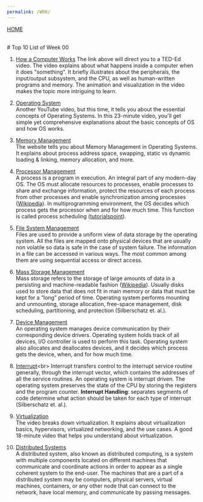 ```yaml
---
permalink: /W00/
---
```

[HOME](../)

<br>
# Top 10 List of Week 00

1. [How a Computer Works](https://www.youtube.com/watch?v=AkFi90lZmXA)
The link above will direct you to a TED-Ed video. The video explains about what happens inside a computer when it does "something". It briefly illustrates about the peripherals, the input/output subsystem, and the CPU, as well as human-written programs and memory. The animation and visualization in the video makes the topic more intriguing to learn.

2. [Operating System](https://www.youtube.com/watch?v=9GDX-IyZ_C8)<br>
Another YouTube video, but this time, it tells you about the essential concepts of Operating Systems. In this 23-minute video, you'll get simple yet comprehensive explanations about the basic concepts of OS and how OS works.

3. [Memory Management](https://www.tutorialspoint.com/operating_system/os_memory_management.htm)<br>
The website tells you about Memory Management in Operating Systems. It explains about process address space, swapping, static vs dynamic loading & linking, memory allocation, and more.

4. [Processor Management](https://zitoc.com/processor-management/)<br>
A process is a program in execution. An integral part of any modern-day OS. The OS must allocate resources to processes, enable processes to share and exchange information, protect the resources of each process from other processes and enable synchronization among processes ([Wikipedia](Wikipedia)). In multiprogramming environment, the OS decides which process gets the processor when and for how much time. This function is called process scheduling ([tutorialspoint](https://www.tutorialspoint.com/operating_system/os_overview.htm#:~:text=has%20been%20terminated.-,Processor%20Management,processor%20and%20status%20of%20process.)).

5. [File System Management](https://tutorialspoint.com/File-System-Management)<br>
Files are used to provide a uniform view of data storage by the operating system. All the files are mapped onto physical devices that are usually non volatile so data is safe in the case of system failure. The information in a file can be accessed in various ways. The most common among them are using sequential access or direct access.

6. [Mass Storage Management](https://www.tutorialspoint.com/Mass-Storage-Management)<br>
Mass storage refers to the storage of large amounts of data in a persisting and machine-readable fashion ([Wikipedia](https://en.wikipedia.org/wiki/Mass_storage)). Usually disks used to store data that does not fit in main memory or data that must be kept for a “long” period of time. Operating system performs mounting and unmounting, storage allocation, free-space management, disk scheduling, partitioning, and protection (Silberschatz et. al.).

7. [Device Management](https://zitoc.com/device-management/)<br>
An operating system manages device communication by their corresponding device drivers. Operating system holds track of all devices, I/O controller is used to perform this task. Operating system also allocates and deallocates devices, and it decides which process gets the device, when, and for how much time.

8. [Interrupt](http://faculty.salina.k-state.edu/tim/ossg/Introduction/OSworking.html#:~:text=Interrupts%20are%20signals%20sent%20to,part%20of%20the%20operating%20system.&text=Hardware%20Interupts%20are%20generated%20by,some%20attention%20from%20the%20OS.)<br>
Interrupt transfers control to the interrupt service routine generally, through the interrupt vector, which contains the addresses of all the service routines. An operating system is interrupt driven. The operating system preserves the state of the CPU by storing the registers and the program counter. <b>Interrupt Handling</b>: separates segments of code determine what action should be taken for each type of interrupt (Silberschatz et. al.).

9. [Virtualization](https://www.youtube.com/watch?v=L8A9PHeyRrY)<br>
The video breaks down virtualization. It explains about virtualization basics, hypervisors, virtualized networking, and the use cases. A good 18-minute video that helps you understand about virtualization.

10. [Distributed Systems](https://blog.stackpath.com/distributed-system/)<br>
A distributed system, also known as distributed computing, is a system with multiple components located on different machines that communicate and coordinate actions in order to appear as a single coherent system to the end-user. The machines that are a part of a distributed system may be computers, physical servers, virtual machines, containers, or any other node that can connect to the network, have local memory, and communicate by passing messages.
